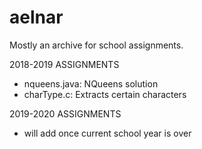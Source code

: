 # aelnar
Mostly an archive for school assignments.

2018-2019 ASSIGNMENTS
- nqueens.java: NQueens solution
- charType.c: Extracts certain characters

2019-2020 ASSIGNMENTS
- will add once current school year is over
